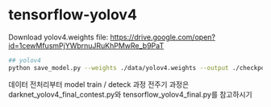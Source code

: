 # tensorflow-yolov4

Download yolov4.weights file: https://drive.google.com/open?id=1cewMfusmPjYWbrnuJRuKhPMwRe_b9PaT

```bash
## yolov4
python save_model.py --weights ./data/yolov4.weights --output ./checkpoints/yolov4-416 --input_size 416 --model yolov4 

```
데이터 전처리부터 model train / deteck 과정 전주기 과정은 darknet_yolov4_final_contest.py와 tensorflow_yolov4_final.py를 참고하시기 
